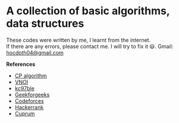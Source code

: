 # A collection of basic algorithms, data structures

These codes were written by me, I learnt from the internet.  
If there are any errors, please contact me. I will try to fix it 😃.
Gmail: hocdoth04@gmail.com

**References**

* [CP algorithm](https://cp-algorithms.com/)
* [VNOI](https://vnoi.info/wiki/Home)
* [kc97ble](https://sites.google.com/site/kc97ble/home)
* [Geekforgeeks](https://www.geeksforgeeks.org/)
* [Codeforces](http://codeforces.com/)
* [Hackerrank](https://www.hackerrank.com/)
* [Cuprum](https://tritanngo99.blogspot.com/)
